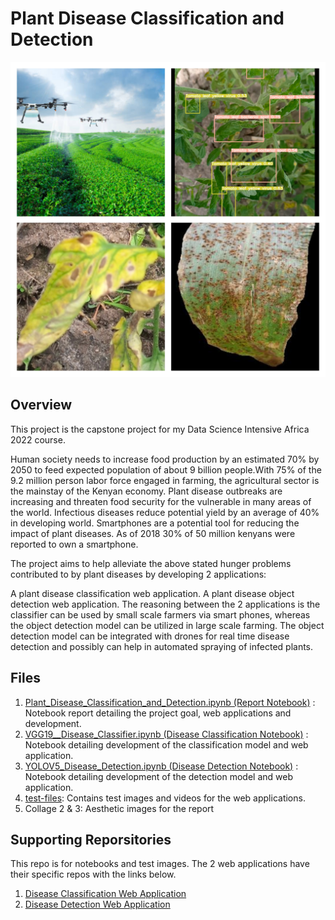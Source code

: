 # Plant Disease Classification and Detection

![alt text](https://github.com/chrisliti/DSI-Module-4/blob/main/collage3.jpg?raw=true)

## Overview

This project is the capstone project for my Data Science Intensive Africa 2022 course.

Human society needs to increase food production by an estimated 70% by 2050 to feed expected population of about 9 billion people.With 75% of the 9.2 million person labor force engaged in farming, the agricultural sector is the mainstay of the Kenyan economy. Plant disease outbreaks are increasing and threaten food security for the vulnerable in many areas of the world. Infectious diseases reduce potential yield by an average of 40% in developing world. Smartphones are a potential tool for reducing the impact of plant diseases. As of 2018 30% of 50 million kenyans were reported to own a smartphone.

The project aims to help alleviate the above stated hunger problems contributed to by plant diseases by developing 2 applications:

A plant disease classification web application.
A plant disease object detection web application.
The reasoning between the 2 applications is the classifier can be used by small scale farmers via smart phones, whereas the object detection model can be utilized in large scale farming. The object detection model can be integrated with drones for real time disease detection and possibly can help in automated spraying of infected plants.

## Files

1. [Plant_Disease_Classification_and_Detection.ipynb (Report Notebook)](https://github.com/chrisliti/DSI-Module-4/blob/main/Plant_Disease_Classification_and_Detection.ipynb) : Notebook report detailing the project goal, web applications and development.
2. [VGG19__Disease_Classifier.ipynb (Disease Classification Notebook)](https://github.com/chrisliti/DSI-Module-4/blob/main/VGG19__Disease_Classifier.ipynb) : Notebook detailing development of the classification model and web application.
3. [YOLOV5_Disease_Detection.ipynb (Disease Detection Notebook)](https://github.com/chrisliti/DSI-Module-4/blob/main/YOLOV5_Disease_Detection.ipynb) : Notebook detailing development of the detection model and web application.
4. [test-files](https://github.com/chrisliti/DSI-Module-4/tree/main/test-files): Contains test images and videos for the web applications.
5. Collage 2 & 3: Aesthetic images for the report

## Supporting Reporsitories
This repo is for notebooks and test images. The 2 web applications have their specific repos with the links below.

1. [Disease Classification Web Application](https://github.com/chrisliti/DSI-Capstone-Classifier)
2. [Disease Detection Web Application](https://github.com/chrisliti/DSI_Capstone_Disease_Detection)

